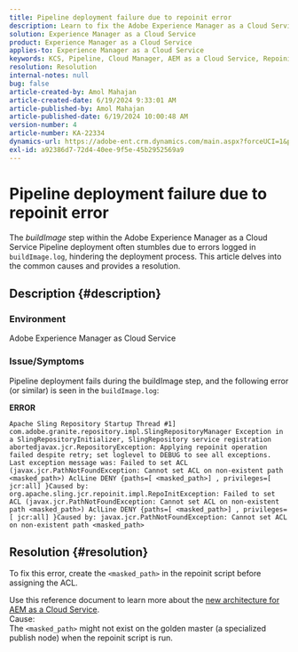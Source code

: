 ```yaml
---
title: Pipeline deployment failure due to repoinit error
description: Learn to fix the Adobe Experience Manager as a Cloud Service issue where pipeline deployment fails due to RepoInit error.
solution: Experience Manager as a Cloud Service
product: Experience Manager as a Cloud Service
applies-to: Experience Manager as a Cloud Service
keywords: KCS, Pipeline, Cloud Manager, AEM as a Cloud Service, Repoinit error, Experience Manager, AEMaaCS, Deployment
resolution: Resolution
internal-notes: null
bug: false
article-created-by: Amol Mahajan
article-created-date: 6/19/2024 9:33:01 AM
article-published-by: Amol Mahajan
article-published-date: 6/19/2024 10:00:48 AM
version-number: 4
article-number: KA-22334
dynamics-url: https://adobe-ent.crm.dynamics.com/main.aspx?forceUCI=1&pagetype=entityrecord&etn=knowledgearticle&id=cb0221e7-1e2e-ef11-840a-00224803d726
exl-id: a92386d7-72d4-40ee-9f5e-45b2952569a9
---
```

# Pipeline deployment failure due to repoinit error


The *buildImage* step within the Adobe Experience Manager as a Cloud Service Pipeline deployment often stumbles due to errors logged in `buildImage.log`, hindering the deployment process. This article delves into the common causes and provides a resolution.

## Description {#description}


### <b>Environment</b>

Adobe Experience Manager as Cloud Service



### <b>Issue/Symptoms</b>

Pipeline deployment fails during the buildImage step, and the following error (or similar) is seen in the `buildImage.log`:

<b>ERROR</b>


```
Apache Sling Repository Startup Thread #1]  com.adobe.granite.repository.impl.SlingRepositoryManager Exception in a SlingRepositoryInitializer, SlingRepository service registration abortedjavax.jcr.RepositoryException: Applying repoinit operation failed despite retry; set loglevel to DEBUG to see all exceptions. Last exception message was: Failed to set ACL (javax.jcr.PathNotFoundException: Cannot set ACL on non-existent path <masked_path>) AclLine DENY {paths=[ <masked_path>] , privileges=[ jcr:all] }Caused by: org.apache.sling.jcr.repoinit.impl.RepoInitException: Failed to set ACL (javax.jcr.PathNotFoundException: Cannot set ACL on non-existent path <masked_path>) AclLine DENY {paths=[ <masked_path>] , privileges=[ jcr:all] }Caused by: javax.jcr.PathNotFoundException: Cannot set ACL on non-existent path <masked_path>
```



## Resolution {#resolution}


To fix this error, create the `<masked_path>` in the repoinit script before assigning the ACL.

Use this reference document to learn more about the [new architecture for AEM as a Cloud Service](https://experienceleague.adobe.com/docs/experience-manager-cloud-service/content/overview/architecture.html?lang=en#key-evolutions:~:text=publish%20nodes.%20The-,golden%20master,-is%20a%20specialized).
<br>Cause:<br>
The `<masked_path>` might not exist on the golden master (a specialized publish node) when the repoinit script is run.
